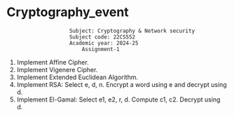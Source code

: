 # Cryptography_event
                        Subject: Cryptography & Network security  	 
                        Subject code: 22CS552	    
                        Academic year: 2024-25
                            Assignment-1

1.  Implement Affine Cipher.
2.  Implement Vigenere Cipher.
3.  Implement Extended Euclidean Algorithm.
4. Implement RSA: Select e, d, n. Encrypt a word using e and decrypt using d.
5. Implement El-Gamal: Select e1, e2, r, d.
    Compute c1, c2.
    Decrypt using d. 



